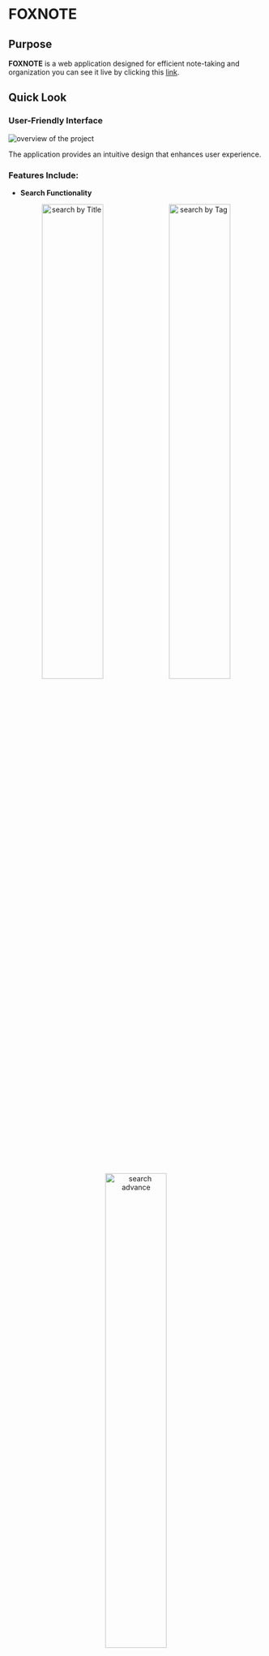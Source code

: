 # FOXNOTE

## Purpose
**FOXNOTE** is a web application designed for efficient note-taking and organization you can see it live by clicking this [link](https://abd200203.pythonanywhere.com/).

## Quick Look
### User-Friendly Interface
![overview of the project](https://raw.githubusercontent.com/abdrrahim2002/FOXNOTE-PROJECT/refs/heads/main/project-photo/foxnote%20overview.png)

The application provides an intuitive design that enhances user experience.

### Features Include:
  - **Search Functionality**
<div align="center">
  <img src="https://raw.githubusercontent.com/abdrrahim2002/FOXNOTE-PROJECT/refs/heads/main/project-photo/search%20title.png" alt="search by Title" width='49%'>
  <img src="https://raw.githubusercontent.com/abdrrahim2002/FOXNOTE-PROJECT/refs/heads/main/project-photo/search%20tag.png" alt="search by Tag" width='49%'>
  <img src="https://raw.githubusercontent.com/abdrrahim2002/FOXNOTE-PROJECT/refs/heads/main/project-photo/search%20advance.png" alt="search advance" width='49%'>
</div>

<br>

Quickly find notes with our efficient search feature.

<br>
<br>

 - **Text Customization**
  
  <div align="center">
    <img src="https://raw.githubusercontent.com/abdrrahim2002/FOXNOTE-PROJECT/refs/heads/main/project-photo/mynote%20ribbon.png" alt="customizable">
  </div>

<br>

  Personalize your notes with various formatting options, thanks to **[Quilljs](https://quilljs.com/)**

<br>
<br>

  - **Organize your note**
  
  <div align="center">
    <img src="https://raw.githubusercontent.com/abdrrahim2002/FOXNOTE-PROJECT/refs/heads/main/project-photo/foxnote%20overview%20customizable.png" alt="organize">
  </div>

  Easily organize your notes.
  
  No matter how many notes you create, you'll always have a clear overview of your data, helping you stay productive and efficient.

  <br>
  
- **Profile Management**

![Profile Management](https://raw.githubusercontent.com/abdrrahim2002/FOXNOTE-PROJECT/refs/heads/main/project-photo/profile%20management.png)

  Users can manage their profiles effectively. In the Profile Management section, users can:
  - View their personal information.
  - See the number of notes and tags they have created.
  - Change their passwords for enhanced security.
  - Link their profiles with Google for third-party authentication.
  - Delete their profiles if they choose to do so.

  This feature ensures users have control over their data and security within the application.


<br>

## Technologies Used
- Django framework, django-allauth
- MySQL
- HTML
- CSS
- JavaScript, Quilljs
- AJAX, RESTful APIs 


<br>
<br>

## Installation and Configuration
To run FOXNOTE locally, follow these steps:

First, you need to have **Python 3.8 or above** and also have **pip** and have the **MySQL server** installed on your machine.

<br>

1. Clone the repository:
In terminal:
```
git clone  https://github.com/abdrrahim2002/FOXNOTE-PROJECT.git
cd FOXNOTE-PROJECT
```

<br>

2.Create and activate a virtual environment:
First install the **virtualenv** if you havent yet using:

```
pip install virtualenv
```

<br>

Then create you virtual envirment.

```
virtualenv venv
```

<br>

Then start your virtual envirement:

```
source venv/bin/activate
```

<br>

Then navigatr to the project root file:

```
cd fox_note
```

<br>

Install the required dependencies:

```
pip install -r requirements.txt
```


<br>

Create a MySQL database, in other terminal Log in to MySQL and run the following command to create a database:

```
CREATE DATABASE foxnote_db;
```

<br>

Configure the environment variables in the **.env** file in the project root and fill it with the necessary variables.

<br>

**Secret Key Configuration Instructions**

Django secret key is essential for your application's security, used for cryptographic signing and various security-related functions. By default, a random secret key is automatically generated for your application. However, you also have the option to define your own secret key in the `.env` file.


- **Default Behavior**

  - When you run your application, if the `DJANGO_SECRET_KEY` environment variable is not set in your `.env` file, Django will generate a new random secret key automatically.
  - This behavior is convenient during development, but it is not recommended for production, as the secret key should remain constant.

- **Custom Secret Key Setup**

1. **Generate Your Own Secret Key**:
   - If you prefer to use your own secret key, you can generate a secure key using the following Python commands in a Python shell:
     ```python
     from django.core.management.utils import get_random_secret_key
     print(get_random_secret_key())
     ```
   - This will output a secure random secret key. Copy this key for the next step.

2. **Update the `.env` File**:
   - Open your `.env` file and set the `DJANGO_SECRET_KEY` variable with your generated key:
     ```plaintext
     # Secret key
     DJANGO_SECRET_KEY=your-generated-secret-key
     ```
   - Replace `your-generated-secret-key` with the actual key you copied.

- **Important Notes**

  - **Keep It Secret**: Ensure that your secret key is kept confidential. Do not share it publicly or commit it to version control.
  - **Production Environment**: Always set the `DJANGO_SECRET_KEY` in your production environment to maintain consistent application behavior and security.
  - **Regenerate When Necessary**: If your secret key is exposed, regenerate it and update your `.env` file immediately to ensure the security of your application.


<br>

**Database Configuration Instructions**

To set up your database for the Django project, you'll need to fill in the database configuration fields in your `.env` file. Follow these steps:

1. **DB_NAME**: 
   - This is the name of your database. Choose a meaningful name for your project.

2. **DB_USER**:
   - This is the username used to access the database. This user should have the necessary permissions to create and modify the database.

3. **DB_PASSWORD**:
  - This is the password for the database user specified in `DB_USER`.

4. **DB_HOST**:
   - This is the host where your database is located. If you are using a local MySQL server, you can use `localhost`. If your database is hosted on a different server, enter the appropriate hostname or IP address.
  
  
<br>

**Email Configuration Instructions:**

To enable email verification for user accounts, you'll need to configure the email settings in your `.env` file. Follow these steps to fill in the necessary fields:

1. **EMAIL_HOST_USER**: 
   - This is the email address you want to use to send verification messages. It should be the same email account that you will configure for SMTP access. 
   - Example: 
     ```
     EMAIL_HOST_USER=your-email@gmail.com
     ```

2. **EMAIL_HOST_PASSWORD**:
   - This is the password for the email account you specified in `EMAIL_HOST_USER`. 
   - **Important**: In this project I am using the Gmail, so you need to create an **app-specific password** instead of using your regular email password. To do this:
     - Go to your Google Account settings.
     - Navigate to **Security**.
     - Under **Signing in to Google**, find **App passwords** and follow the prompts to generate a password for your application.
   - Example:
     ```
     EMAIL_HOST_PASSWORD=your-app-specific-password
     ```

3. **DEFAULT_FROM_EMAIL**:
   - This is the email address that will appear in the "From" field when users receive emails. It can be the same as `EMAIL_HOST_USER` or another email address.
   - Example:
     ```
     DEFAULT_FROM_EMAIL=your-email@gmail.com
     ```


<br>

Run the migrations create the database structure by running:

```
python manage.py makemigrations
```

And then :

```
python manage.py migrate
```

<br>

Create a superuser, you’ll need an admin account to log in to the Django admin panel. Create a superuser by running and fill the necissety fields:

```
python manage.py createsuperuser
```

<br>

Start the development server: Run the Django development server:

```
python manage.py runserver
```

### (Optional) Configure Google Authentication

First, you need to create your API in the [Google Cloud Console](https://cloud.google.com/). Then, follow these steps:

1. In the **Django administration**, go to **Sites** and edit your **domain name**, then hit **Save**.

2. Next, navigate to **Social Applications** and create your Google app for third-party authentication:
   - Set the **Provider** to 'Google'.
   - Give your app a name.
   - Enter your Google app API credentials:
     - **Client ID**: Obtained from creating the Google API authentication app.
     - **Secret Key**: Also obtained from the Google API credentials.

3. Finally, scroll down to the **Sites** section, move your site from the **Available Sites** to **Chosen Sites**, and hit **Save**.

And that’s it! You’re done configuring Google Authentication.

 

### Using SQLite as an Alternative

If you prefer not to use MySQL and want to use SQLite instead, you can follow these steps:

- Remove or Comment Out the database configuration fields in your `.env` file.
- Update Your `settings.py` Open your `settings.py`file and replace the database settings with the following configuration for SQLite:

```
DATABASES = {
    'default': {
        'ENGINE': 'django.db.backends.sqlite3',
        'NAME': BASE_DIR / "db.sqlite3",  # This will create a SQLite database file in your project directory
    }
}
```


<br>


## Known Issues

- The current version of  is not fully optimized for phone screens. I am aware of this issue and plan to work on improving the mobile responsiveness in future updates.

## Future Updates

- I plan to add a Todo section or app to enhance the functionality of FOXNOTE, making it even more versatile for users.

## Acknowledgements

Thank you for taking the time to explore FOXNOTE! Your feedback and contributions are always welcome as I continue to improve this project.
